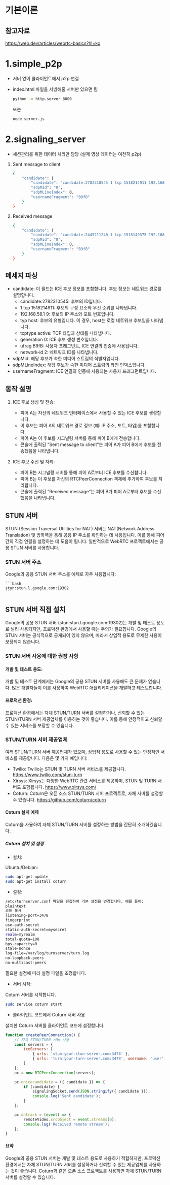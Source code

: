 # 기본이론
## 참고자료
  https://web.dev/articles/webrtc-basics?hl=ko

# 1.simple_p2p
- 서버 없이 클라이언트에서 p2p 연결
- index.html 파일을 서빙해줄 서버만 있으면 됨

    ```bash
    python -m http.server 8000
    ```
    또는
    ```bash
    node server.js
    ```

# 2.signaling_server
  - 세션관리를 위한 데이터 처리만 담당 (실제 영상 데이터는 여전히 p2p)

  1. Sent message to client
        ```bash
        {
            "candidate": {
                "candidate": "candidate:2782310545 1 tcp 1518214911 192.168.58.1 9 typ host tcptype active generation 0 ufrag B9fB network-id 2",
                "sdpMid": "0",
                "sdpMLineIndex": 0,
                "usernameFragment": "B9fB"
            }
        }
        ```

  2. Received message
        ```bash
        {
            "candidate": {
                "candidate": "candidate:2445211240 1 tcp 1518149375 192.168.10.1 9 typ host tcptype active generation 0 ufrag B9fB network-id 3",
                "sdpMid": "0",
                "sdpMLineIndex": 0,
                "usernameFragment": "B9fB"
            }
        }
        ```

## 메세지 파싱
  - candidate: 이 필드는 ICE 후보 정보를 포함합니다. 후보 정보는 네트워크 경로를 설명합니다.
    - candidate:2782310545: 후보의 ID입니다.
    - 1 tcp 1518214911: 후보의 구성 요소와 우선 순위를 나타냅니다.
    - 192.168.58.1 9: 후보의 IP 주소와 포트 번호입니다.
    - typ host: 후보의 유형입니다. 이 경우, host는 로컬 네트워크 후보임을 나타냅니다.
    - tcptype active: TCP 타입과 상태를 나타냅니다.
    - generation 0: ICE 후보 생성 번호입니다.
    - ufrag B9fB: 사용자 프래그먼트, ICE 연결의 인증에 사용됩니다.
    - network-id 2: 네트워크 ID를 나타냅니다.
  - sdpMid: 해당 후보가 속한 미디어 스트림의 식별자입니다.
  - sdpMLineIndex: 해당 후보가 속한 미디어 스트림의 라인 인덱스입니다.
  - usernameFragment: ICE 연결의 인증에 사용되는 사용자 프래그먼트입니다.

## 동작 설명
1. ICE 후보 생성 및 전송:
   - 피어 A는 자신의 네트워크 인터페이스에서 사용할 수 있는 ICE 후보를 생성합니다.
   - 이 후보는 피어 A의 네트워크 경로 정보 (예: IP 주소, 포트, 타입)를 포함합니다.
   - 피어 A는 이 후보를 시그널링 서버를 통해 피어 B에게 전송합니다.
   - 콘솔에 출력된 "Sent message to client"는 피어 A가 피어 B에게 후보를 전송했음을 나타냅니다.

2. ICE 후보 수신 및 처리:
   - 피어 B는 시그널링 서버를 통해 피어 A로부터 ICE 후보를 수신합니다.
   - 피어 B는 이 후보를 자신의 RTCPeerConnection 객체에 추가하여 후보를 처리합니다.
   - 콘솔에 출력된 "Received message"는 피어 B가 피어 A로부터 후보를 수신했음을 나타냅니다.

## STUN 서버
STUN (Session Traversal Utilities for NAT) 서버는 NAT(Network Address Translation) 및 방화벽을 통해 공용 IP 주소를 확인하는 데 사용됩니다. 이를 통해 피어 간의 직접 연결을 설정하는 데 도움이 됩니다. 일반적으로 WebRTC 프로젝트에서는 공용 STUN 서버를 사용합니다.

### STUN 서버 주소
Google의 공용 STUN 서버 주소를 예제로 자주 사용합니다:

    ```bash
    stun:stun.l.google.com:19302
    ```

## STUN 서버 직접 설치
Google의 공용 STUN 서버 (stun:stun.l.google.com:19302)는 개발 및 테스트 용도로 널리 사용되지만, 프로덕션 환경에서 사용할 때는 주의가 필요합니다. Google의 STUN 서버는 공식적으로 공개되어 있지 않으며, 따라서 상업적 용도로 무제한 사용이 보장되지 않습니다.

### STUN 서버 사용에 대한 권장 사항
#### 개발 및 테스트 용도:

개발 및 테스트 단계에서는 Google의 공용 STUN 서버를 사용해도 큰 문제가 없습니다. 많은 개발자들이 이를 사용하여 WebRTC 애플리케이션을 개발하고 테스트합니다.

#### 프로덕션 환경:

프로덕션 환경에서는 자체 STUN/TURN 서버를 설정하거나, 신뢰할 수 있는 STUN/TURN 서버 제공업체를 이용하는 것이 좋습니다. 이를 통해 안정적이고 신뢰할 수 있는 서비스를 보장할 수 있습니다.

### STUN/TURN 서버 제공업체
여러 STUN/TURN 서버 제공업체가 있으며, 상업적 용도로 사용할 수 있는 안정적인 서비스를 제공합니다. 다음은 몇 가지 예입니다:

- Twilio: Twilio는 STUN 및 TURN 서버 서비스를 제공합니다. https://www.twilio.com/stun-turn
- Xirsys: Xirsys는 다양한 WebRTC 관련 서비스를 제공하며, STUN 및 TURN 서버도 포함됩니다. https://www.xirsys.com/
- Coturn: Coturn은 오픈 소스 STUN/TURN 서버 프로젝트로, 자체 서버를 설정할 수 있습니다. https://github.com/coturn/coturn

#### Coturn 설치 예제
Coturn을 사용하여 자체 STUN/TURN 서버를 설정하는 방법을 간단히 소개하겠습니다.

##### Coturn 설치 및 설정
- 설치:

Ubuntu/Debian:
```bash
sudo apt-get update
sudo apt-get install coturn
```

- 설정:
```bash
/etc/turnserver.conf 파일을 편집하여 기본 설정을 변경합니다. 예를 들어:
plaintext
코드 복사
listening-port=3478
fingerprint
use-auth-secret
static-auth-secret=mysecret
realm=myrealm
total-quota=100
bps-capacity=0
stale-nonce
log-file=/var/log/turnserver/turn.log
no-loopback-peers
no-multicast-peers
```

필요한 설정에 따라 설정 파일을 조정합니다.

- 서버 시작:

Coturn 서버를 시작합니다.
```bash
sudo service coturn start
```

- 클라이언트 코드에서 Coturn 서버 사용

설치한 Coturn 서버를 클라이언트 코드에 설정합니다.

```javascript
function createPeerConnection() {
    // 자체 STUN/TURN 서버 사용
    const servers = {
        iceServers: [
            { urls: 'stun:your-stun-server.com:3478' },
            { urls: 'turn:your-turn-server.com:3478', username: 'user', credential: 'pass' }
        ]
    };
    pc = new RTCPeerConnection(servers);

    pc.onicecandidate = ({ candidate }) => {
        if (candidate) {
            signalingSocket.send(JSON.stringify({ candidate }));
            console.log('Sent candidate');
        }
    };

    pc.ontrack = (event) => {
        remoteVideo.srcObject = event.streams[0];
        console.log('Received remote stream');
    };
}
```

#### 요약
Google의 공용 STUN 서버는 개발 및 테스트 용도로 사용하기 적합하지만, 프로덕션 환경에서는 자체 STUN/TURN 서버를 설정하거나 신뢰할 수 있는 제공업체를 사용하는 것이 좋습니다.
Coturn과 같은 오픈 소스 프로젝트를 사용하면 자체 STUN/TURN 서버를 설정할 수 있습니다.
